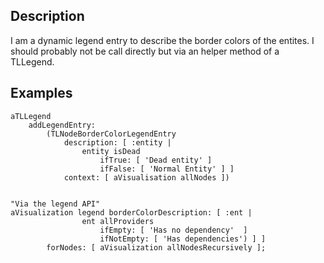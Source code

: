 Description
------------------

I am a dynamic legend entry to describe the border colors of the entites. 
I should probably not be call directly but via an helper method of a TLLegend.

Examples
------------------

	aTLLegend
		addLegendEntry:
			(TLNodeBorderColorLegendEntry
				description: [ :entity | 
					entity isDead
						ifTrue: [ 'Dead entity' ]
						ifFalse: [ 'Normal Entity' ] ]
				context: [ aVisualisation allNodes ])
				
			
	"Via the legend API"
	aVisualization legend borderColorDescription: [ :ent | 
					ent allProviders
						ifEmpty: [ 'Has no dependency'  ]
						ifNotEmpty: [ 'Has dependencies') ] ]
			forNodes: [ aVisualization allNodesRecursively ];
	